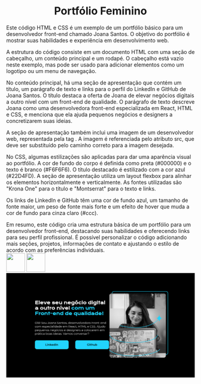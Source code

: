 <h1 align="center">Portfólio Feminino</h1>
Este código HTML e CSS é um exemplo de um portfólio básico para um desenvolvedor front-end chamado Joana Santos. O objetivo do portfólio é mostrar suas habilidades e experiência em desenvolvimento web.

A estrutura do código consiste em um documento HTML com uma seção de cabeçalho, um conteúdo principal e um rodapé. O cabeçalho está vazio neste exemplo, mas pode ser usado para adicionar elementos como um logotipo ou um menu de navegação.

No conteúdo principal, há uma seção de apresentação que contém um título, um parágrafo de texto e links para o perfil do LinkedIn e GitHub de Joana Santos. O título destaca a oferta de Joana de elevar negócios digitais a outro nível com um front-end de qualidade. O parágrafo de texto descreve Joana como uma desenvolvedora front-end especializada em React, HTML e CSS, e menciona que ela ajuda pequenos negócios e designers a concretizarem suas ideias.

A seção de apresentação também inclui uma imagem de um desenvolvedor web, representada pela tag <img>. A imagem é referenciada pelo atributo src, que deve ser substituído pelo caminho correto para a imagem desejada.

No CSS, algumas estilizações são aplicadas para dar uma aparência visual ao portfólio. A cor de fundo do corpo é definida como preta (#000000) e o texto é branco (#F6F6F6). O título destacado é estilizado com a cor azul (#22D4FD). A seção de apresentação utiliza um layout flexbox para alinhar os elementos horizontalmente e verticalmente. As fontes utilizadas são "Krona One" para o título e "Montserrat" para o texto e links.

Os links de LinkedIn e GitHub têm uma cor de fundo azul, um tamanho de fonte maior, um peso de fonte mais forte e um efeito de hover que muda a cor de fundo para cinza claro (#ccc).

Em resumo, este código cria uma estrutura básica de um portfólio para um desenvolvedor front-end, destacando suas habilidades e oferecendo links para seu perfil profissional. É possível personalizar o código adicionando mais seções, projetos, informações de contato e ajustando o estilo de acordo com as preferências individuais.
<br>
<img src="https://cdn.jsdelivr.net/gh/devicons/devicon/icons/html5/html5-original-wordmark.svg" width="50" height="50" />         <img src="https://cdn.jsdelivr.net/gh/devicons/devicon/icons/css3/css3-original-wordmark.svg" width="50" height="50"/>
<br>
<img src="site.png"/>

